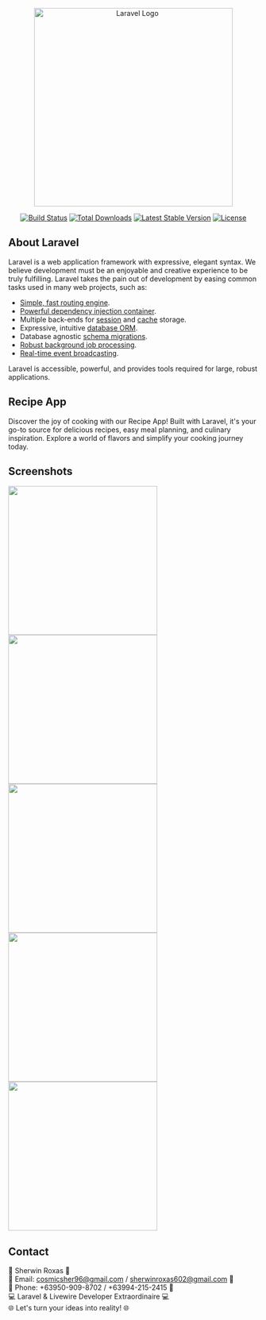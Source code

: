 <p align="center"><a href="https://laravel.com" target="_blank"><img src="https://raw.githubusercontent.com/laravel/art/master/logo-lockup/5%20SVG/2%20CMYK/1%20Full%20Color/laravel-logolockup-cmyk-red.svg" width="400" alt="Laravel Logo"></a></p>

<p align="center">
<a href="https://github.com/laravel/framework/actions"><img src="https://github.com/laravel/framework/workflows/tests/badge.svg" alt="Build Status"></a>
<a href="https://packagist.org/packages/laravel/framework"><img src="https://img.shields.io/packagist/dt/laravel/framework" alt="Total Downloads"></a>
<a href="https://packagist.org/packages/laravel/framework"><img src="https://img.shields.io/packagist/v/laravel/framework" alt="Latest Stable Version"></a>
<a href="https://packagist.org/packages/laravel/framework"><img src="https://img.shields.io/packagist/l/laravel/framework" alt="License"></a>
</p>

## About Laravel

Laravel is a web application framework with expressive, elegant syntax. We believe development must be an enjoyable and creative experience to be truly fulfilling. Laravel takes the pain out of development by easing common tasks used in many web projects, such as:

- [Simple, fast routing engine](https://laravel.com/docs/routing).
- [Powerful dependency injection container](https://laravel.com/docs/container).
- Multiple back-ends for [session](https://laravel.com/docs/session) and [cache](https://laravel.com/docs/cache) storage.
- Expressive, intuitive [database ORM](https://laravel.com/docs/eloquent).
- Database agnostic [schema migrations](https://laravel.com/docs/migrations).
- [Robust background job processing](https://laravel.com/docs/queues).
- [Real-time event broadcasting](https://laravel.com/docs/broadcasting).

Laravel is accessible, powerful, and provides tools required for large, robust applications.

## Recipe App

Discover the joy of cooking with our Recipe App! Built with Laravel, it's your go-to source for delicious recipes, easy meal planning, and culinary inspiration. Explore a world of flavors and simplify your cooking journey today.

## Screenshots

<img src="https://drive.google.com/uc?export=view&id=1lsOTcSssE8UvBDCQ-ZmKJ4Tv_pWRIwk5" width="300" >
<img src="https://drive.google.com/uc?export=view&id=1Bbxlpa3n8bIBigKo_f0MX_ujYnkPXMBj" width="300" >
<img src="https://drive.google.com/uc?export=view&id=1tx3heypNuqsKjc5-_C4tHL-omInUV0MI" width="300" >
<img src="https://drive.google.com/uc?export=view&id=1AEPsCtYWN3wncFIpIkdBbzjC9B53C59K" width="300" >
<img src="https://drive.google.com/uc?export=view&id=13FzgQsr-AfgmTaHn26eyoPQ42xo7nW-m" width="300" >

## Contact

🚀 Sherwin Roxas 🌟<br>
📧 Email: cosmicsher96@gmail.com / sherwinroxas602@gmail.com 📧<br>
📱 Phone: +63950-909-8702 / +63994-215-2415 📱<br>
💻 Laravel & Livewire Developer Extraordinaire 💻<br>
🌐 Let's turn your ideas into reality! 🌐
